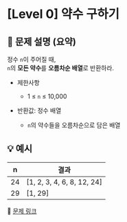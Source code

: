 # [Level 0] 약수 구하기

## 📝 문제 설명 (요약)
정수 `n`이 주어질 때,  
`n`의 **모든 약수**를 **오름차순 배열**로 반환하라.

- 제한사항  
  - 1 ≤ `n` ≤ 10,000

- 반환값: 정수 배열  
  - `n`의 약수들을 오름차순으로 담은 배열

## 💡 예시
| n | 결과 |
|---|------|
| 24 | [1, 2, 3, 4, 6, 8, 12, 24] |
| 29 | [1, 29] |

🔗 [문제 링크](https://school.programmers.co.kr/learn/courses/30/lessons/120897)
